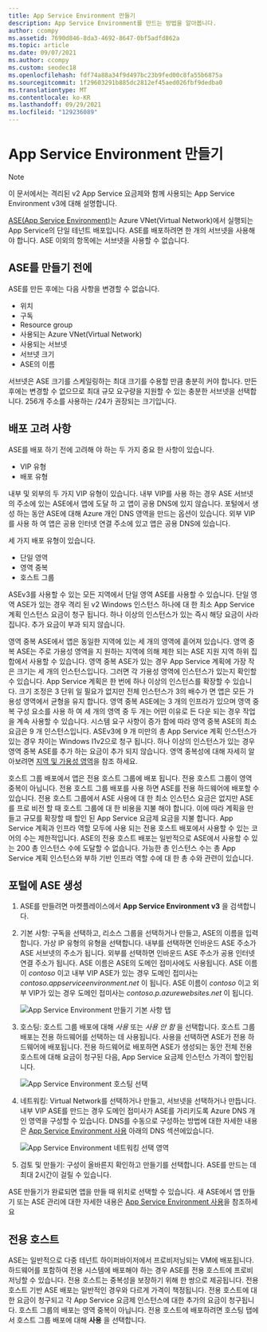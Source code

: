 ```yaml
---
title: App Service Environment 만들기
description: App Service Environment를 만드는 방법을 알아봅니다.
author: ccompy
ms.assetid: 7690d846-8da3-4692-8647-0bf5adfd862a
ms.topic: article
ms.date: 09/07/2021
ms.author: ccompy
ms.custom: seodec18
ms.openlocfilehash: fdf74a88a34f9d497bc23b9fed00c8fa55b6875a
ms.sourcegitcommit: 1f29603291b885dc2812ef45aed026fbf9dedba0
ms.translationtype: MT
ms.contentlocale: ko-KR
ms.lasthandoff: 09/29/2021
ms.locfileid: "129236089"
---
```

# <a name="create-an-app-service-environment"></a>App Service Environment 만들기
> [!NOTE]
> 이 문서에서는 격리된 v2 App Service 요금제와 함께 사용되는 App Service Environment v3에 대해 설명합니다.
> 


[ASE(App Service Environment)][Intro]는 Azure VNet(Virtual Network)에서 실행되는 App Service의 단일 테넌트 배포입니다. ASE를 배포하려면 한 개의 서브넷을 사용해야 합니다. ASE 이외의 항목에는 서브넷을 사용할 수 없습니다. 

## <a name="before-you-create-your-ase"></a>ASE를 만들기 전에

ASE를 만든 후에는 다음 사항을 변경할 수 없습니다.

- 위치
- 구독
- Resource group
- 사용되는 Azure VNet(Virtual Network)
- 사용되는 서브넷
- 서브넷 크기
- ASE의 이름

서브넷은 ASE 크기를 스케일링하는 최대 크기를 수용할 만큼 충분히 커야 합니다. 만든 후에는 변경할 수 없으므로 최대 규모 요구량을 지원할 수 있는 충분한 서브넷을 선택합니다. 256개 주소를 사용하는 /24가 권장되는 크기입니다.

## <a name="deployment-considerations"></a>배포 고려 사항

ASE를 배포 하기 전에 고려해 야 하는 두 가지 중요 한 사항이 있습니다. 

- VIP 유형
- 배포 유형

내부 및 외부의 두 가지 VIP 유형이 있습니다. 내부 VIP를 사용 하는 경우 ASE 서브넷의 주소에 있는 ASE에서 앱에 도달 하 고 앱이 공용 DNS에 있지 않습니다. 포털에서 생성 하는 동안 ASE에 대해 Azure 개인 DNS 영역을 만드는 옵션이 있습니다. 외부 VIP를 사용 하 여 앱은 공용 인터넷 연결 주소에 있고 앱은 공용 DNS에 있습니다. 

세 가지 배포 유형이 있습니다. 

- 단일 영역 
- 영역 중복
- 호스트 그룹

ASEv3를 사용할 수 있는 모든 지역에서 단일 영역 ASE를 사용할 수 있습니다. 단일 영역 ASE가 있는 경우 격리 된 v2 Windows 인스턴스 하나에 대 한 최소 App Service 계획 인스턴스 요금이 청구 됩니다. 하나 이상의 인스턴스가 있는 즉시 해당 요금이 사라집니다. 추가 요금이 부과 되지 않습니다. 

영역 중복 ASE에서 앱은 동일한 지역에 있는 세 개의 영역에 흩어져 있습니다. 영역 중복 ASE는 주로 가용성 영역을 지 원하는 지역에 의해 제한 되는 ASE 지원 지역 하위 집합에서 사용할 수 있습니다. 영역 중복 ASE가 있는 경우 App Service 계획에 가장 작은 크기는 세 개의 인스턴스입니다. 그러면 각 가용성 영역에 인스턴스가 있는지 확인할 수 있습니다. App Service 계획은 한 번에 하나 이상의 인스턴스를 확장할 수 있습니다. 크기 조정은 3 단위 일 필요가 없지만 전체 인스턴스가 3의 배수가 면 앱은 모든 가용성 영역에서 균형을 유지 합니다. 영역 중복 ASE에는 3 개의 인프라가 있으며 영역 중복 구성 요소를 사용 하 여 세 개의 영역 중 두 개는 어떤 이유로 든 다운 되는 경우 작업을 계속 사용할 수 있습니다. 시스템 요구 사항이 증가 함에 따라 영역 중복 ASE의 최소 요금은 9 개 인스턴스입니다. ASEv3에 9 개 미만의 총 App Service 계획 인스턴스가 있는 경우 차이는 Windows I1v2으로 청구 됩니다. 하나 이상의 인스턴스가 있는 경우 영역 중복 ASE를 추가 하는 요금이 추가 되지 않습니다. 영역 중복성에 대해 자세히 알아보려면 [지역 및 가용성 영역][AZoverview]을 참조 하세요.

호스트 그룹 배포에서 앱은 전용 호스트 그룹에 배포 됩니다. 전용 호스트 그룹이 영역 중복이 아닙니다. 전용 호스트 그룹 배포를 사용 하면 ASE를 전용 하드웨어에 배포할 수 있습니다. 전용 호스트 그룹에서 ASE 사용에 대 한 최소 인스턴스 요금은 없지만 ASE를 프로 비전 할 때 호스트 그룹에 대 한 비용을 지불 해야 합니다. 이에 따라 계획을 만들고 규모를 확장할 때 할인 된 App Service 요금제 요금을 지불 합니다. App Service 계획과 인프라 역할 모두에 사용 되는 전용 호스트 배포에서 사용할 수 있는 코어의 수는 제한적입니다. ASE의 전용 호스트 배포는 일반적으로 ASE에서 사용할 수 있는 200 총 인스턴스 수에 도달할 수 없습니다. 가능한 총 인스턴스 수는 총 App Service 계획 인스턴스와 부하 기반 인프라 역할 수에 대 한 총 수와 관련이 있습니다. 

## <a name="creating-an-ase-in-the-portal"></a>포털에 ASE 생성

1. ASE를 만들려면 마켓플레이스에서 **App Service Environment v3** 을 검색합니다.  

2. 기본 사항: 구독을 선택하고, 리소스 그룹을 선택하거나 만들고, ASE의 이름을 입력합니다.  가상 IP 유형의 유형을 선택합니다. 내부를 선택하면 인바운드 ASE 주소가 ASE 서브넷의 주소가 됩니다. 외부를 선택하면 인바운드 ASE 주소가 공용 인터넷 연결 주소가 됩니다. ASE 이름은 ASE의 도메인 접미사에도 사용됩니다. ASE 이름이 *contoso* 이고 내부 VIP ASE가 있는 경우 도메인 접미사는 *contoso.appserviceenvironment.net* 이 됩니다. ASE 이름이 *contoso* 이고 외부 VIP가 있는 경우 도메인 접미사는 *contoso.p.azurewebsites.net* 이 됩니다. 

    ![App Service Environment 만들기 기본 사항 탭](./media/creation/creation-basics.png)

3. 호스팅: 호스트 그룹 배포에 대해 *사용* 또는 *사용 안 함* 을 선택합니다. 호스트 그룹 배포는 전용 하드웨어를 선택하는 데 사용됩니다. 사용을 선택하면 ASE가 전용 하드웨어에 배포됩니다. 전용 하드웨어로 배포하면 ASE가 생성되는 동안 전체 전용 호스트에 대해 요금이 청구된 다음, App Service 요금제 인스턴스 가격이 할인됩니다. 

    ![App Service Environment 호스팅 선택](./media/creation/creation-hosting.png)

4. 네트워킹: Virtual Network를 선택하거나 만들고, 서브넷을 선택하거나 만듭니다. 내부 VIP ASE를 만드는 경우 도메인 접미사가 ASE를 가리키도록 Azure DNS 개인 영역을 구성할 수 있습니다. DNS를 수동으로 구성하는 방법에 대한 자세한 내용은 [App Service Environment 사용][UsingASE] 아래의 DNS 섹션에있습니다.

    ![App Service Environment 네트워킹 선택 영역](./media/creation/creation-networking.png)

5. 검토 및 만들기: 구성이 올바른지 확인하고 만들기를 선택합니다. ASE를 만드는 데 최대 2시간이 걸릴 수 있습니다. 

ASE 만들기가 완료되면 앱을 만들 때 위치로 선택할 수 있습니다. 새 ASE에서 앱 만들기 또는 ASE 관리에 대한 자세한 내용은 [App Service Environment 사용][UsingASE]을 참조하세요

## <a name="dedicated-hosts"></a>전용 호스트

ASE는 일반적으로 다중 테넌트 하이퍼바이저에서 프로비저닝되는 VM에 배포됩니다. 하드웨어를 포함하여 전용 시스템에 배포해야 하는 경우 ASE를 전용 호스트에 프로비저닝할 수 있습니다. 전용 호스트는 중복성을 보장하기 위해 한 쌍으로 제공됩니다. 전용 호스트 기반 ASE 배포는 일반적인 경우와 다르게 가격이 책정됩니다. 전용 호스트에 대한 요금이 청구되고 각 App Service 요금제 인스턴스에 대한 추가의 요금이 청구됩니다. 호스트 그룹의 배포는 영역 중복이 아닙니다. 전용 호스트에 배포하려면 호스팅 탭에서 호스트 그룹 배포에 대해 **사용** 을 선택합니다.

<!--Links-->
[Intro]: ./overview.md
[MakeASE]: ./creation.md
[ASENetwork]: ./networking.md
[UsingASE]: ./using.md
[UDRs]: ../../virtual-network/virtual-networks-udr-overview.md
[NSGs]: ../../virtual-network/network-security-groups-overview.md
[Pricing]: https://azure.microsoft.com/pricing/details/app-service/
[ARMOverview]: ../../azure-resource-manager/management/overview.md
[ConfigureSSL]: ../configure-ssl-certificate.md
[Kudu]: https://azure.microsoft.com/resources/videos/super-secret-kudu-debug-console-for-azure-web-sites/
[AppDeploy]: ../deploy-local-git.md
[ASEWAF]: app-service-app-service-environment-web-application-firewall.md
[AppGW]: ../../web-application-firewall/ag/ag-overview.md
[logalerts]: ../../azure-monitor/alerts/alerts-log.md
[AZoverview]: ../../availability-zones/az-overview.md
